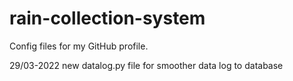 # rain-collection-system
Config files for my GitHub profile.


29/03-2022 new datalog.py file for smoother data log to database
